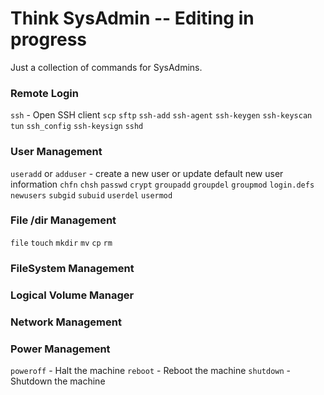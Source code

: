 # Think SysAdmin  -- Editing in progress 

Just a collection of commands for SysAdmins. 

### Remote Login

`ssh`    - Open SSH client 
`scp`
`sftp`
`ssh-add`
`ssh-agent`
`ssh-keygen`
`ssh-keyscan`
`tun`
`ssh_config`
`ssh-keysign`
`sshd`


### User Management 

`useradd` or `adduser`    - create a new user or update default new user information 
`chfn`
`chsh`
`passwd`
`crypt`
`groupadd`
`groupdel`
`groupmod`
`login.defs`
`newusers`
`subgid` 
`subuid`
`userdel`
`usermod`

### File /dir Management 
`file`
`touch`
`mkdir`
`mv`
`cp`
`rm`

### FileSystem Management 

### Logical Volume Manager 

### Network Management 

### Power Management 

`poweroff`   -  Halt the machine 
`reboot`     -  Reboot the machine
`shutdown`   -  Shutdown the machine









